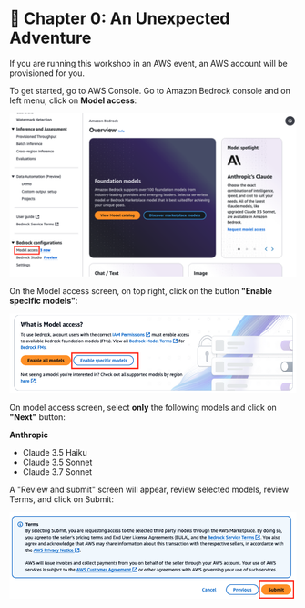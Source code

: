 # 🐉 Chapter 0: An Unexpected Adventure

If you are running this workshop in an AWS event, an AWS account will be provisioned for you.

To get started, go to AWS Console. Go to Amazon Bedrock console and on left menu, click on **Model access**:

![Header Image](../images/modelAccess.png)

On the Model access screen, on top right, click on the button **"Enable specific models"**:

![Header Image](../images/enableSpecificModel.png)


On model access screen, select **only** the following models and click on **"Next"** button:


**Anthropic**
* Claude 3.5 Haiku
* Claude 3.5 Sonnet
* Claude 3.7 Sonnet

A "Review and submit" screen will appear, review selected models, review Terms, and click on Submit:

![Header Image](../images/modelSubmit.png)